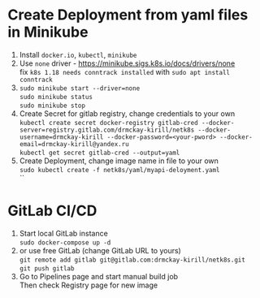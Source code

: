 # Create Deployment from yaml files in Minikube
1. Install `docker.io`, `kubectl`, `minikube`
2. Use `none` driver - https://minikube.sigs.k8s.io/docs/drivers/none \
fix `k8s 1.18 needs conntrack installed` with `sudo apt install conntrack`
3. `sudo minikube start --driver=none`\
`sudo minikube status`\
`sudo minikube stop`
4. Create Secret for gitlab registry, change credentials to your own\
`kubectl create secret docker-registry gitlab-cred --docker-server=registry.gitlab.com/drmckay-kirill/netk8s --docker-username=drmckay-kirill --docker-password=<your-pword> --docker-email=drmckay-kirill@yandex.ru`\
`kubectl get secret gitlab-cred --output=yaml`
5. Create Deployment, change image name in file to your own\
`sudo kubectl create -f netk8s/yaml/myapi-deloyment.yaml`\
``

# GitLab CI/CD
1. Start local GitLab instance\
`sudo docker-compose up -d`
2. or use free GitLab (change GitLab URL to yours)\
`git remote add gitlab git@gitlab.com:drmckay-kirill/netk8s.git`\
`git push gitlab`
3. Go to Pipelines page and start manual build job\
Then check Registry page for new image